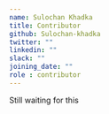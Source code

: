 ```yaml
---
name: Sulochan Khadka
title: Contributor
github: Sulochan-khadka
twitter: ""
linkedin: ""
slack: ""
joining_date: ""
role : contributor
---
```


Still waiting for this
